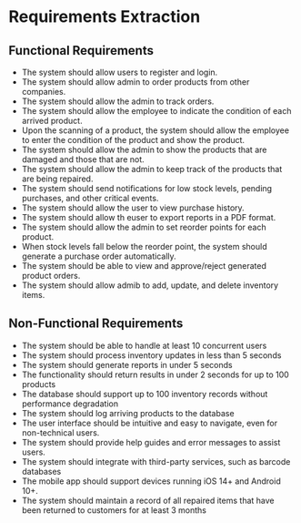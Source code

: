 # Requirements Extraction

## Functional Requirements
- The system should allow users to register and login.
- The system should allow admin to order products from other companies.
- The system should allow the admin to track orders.
- The system should allow the employee to indicate the condition of each arrived product.
- Upon the scanning of a product, the system should allow the employee to enter the condition of the product and show the product.
- The system should allow the admin to show the products that are damaged and those that are not.
- The system should allow the admin to keep track of the products that are being repaired.
- The system should send notifications for low stock levels, pending purchases, and other critical events.
- The system should allow the user to view purchase history.
- The system should allow th euser to export reports in a PDF format.
- The system should allow the admin to set reorder points for each product.
-  When stock levels fall below the reorder point, the system should generate a purchase order automatically.
-  The system should be able to view and approve/reject generated product orders.
-  The system should allow admib to add, update, and delete inventory items.


## Non-Functional Requirements

-  The system should be able to handle at least 10 concurrent users
-  The system should process inventory updates in less than 5 seconds
-  The system should generate reports in under 5 seconds
-  The functionality should return results in under 2 seconds for up to 100 products
-  The database should support up to 100 inventory records without performance degradation
-  The system should log arriving products to the database
-  The user interface should be intuitive and easy to navigate, even for non-technical users.
-  The system should provide help guides and error messages to assist users.
-  The system should integrate with third-party services, such as barcode databases
-  The mobile app should support devices running iOS 14+ and Android 10+.
-  The system should maintain a record of all repaired items that have been returned to customers for at least 3 months 